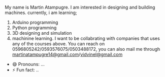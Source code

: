 My name is Martin Atampugre.
I am interested in designing and building machines.
currently, i am learning;
1. Arduino programming
2. Python programming
3. 3D designing and simulation
4. machinine learning.
I want to be collabrating with companies that uses any of the courses above.
You can reach on 0596805242/0593576075/0503488172, you can also mail me through martinatampugre14@gmail.com/vidvinel@gmail.com
- 😄 Pronouns: ...
- ⚡ Fun fact: ..

<!---
Martinatampugre/Martinatampugre is a ✨ special ✨ repository because its `README.md` (this file) appears on your GitHub profile.
You can click the Preview link to take a look at your changes.
--->
